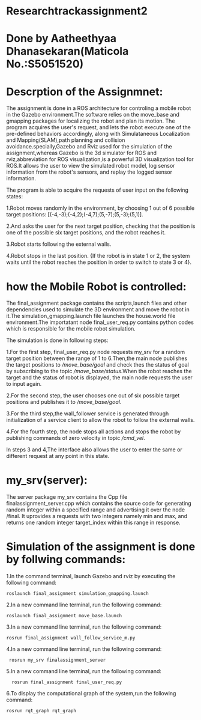 # Researchtrackassignment2
# Done by Aatheethyaa Dhanasekaran(Maticola No.:S5051520)

# Descrption of the Assignmnet:
The assignment is done in a ROS architecture for controling a mobile robot in the Gazebo environment.The software relies on the move_base and gmapping packages for localizing the robot and plan its motion. The program acquires the user's request, and lets the robot execute one of the pre-defined behaviors accordingly, along with Simulataneous Localization and Mapping(SLAM),path planning and collision avoidance.specially,Gazebo and Rviz used for the simulation of the assignment,whereas Gazebo is the 3d simulator for ROS and rviz,abbreviation for ROS visualization,is a powerful 3D visualization tool for ROS.It allows the user to view the simulated robot model, log sensor information from the robot's sensors, and replay the logged sensor information.

The program is able to acquire the requests of user input on the following states:

1.Robot moves randomly in the environment, by choosing 1 out of 6 possible target positions: [(-4,-3);(-4,2);(-4,7);(5,-7);(5,-3);(5,1)].

2.And asks the user for the next target position, checking that the position is one of the possible six target positions, and the robot reaches it.

3.Robot starts following the external walls.

4.Robot stops in the last position.
{If the robot is in state 1 or 2, the system waits until the robot reaches the position in order to switch to state 3 or 4}.

# how the Mobile Robot is controlled:

The final_assignment package contains the scripts,launch files and other dependencies used to simulate the 3D environment and move the robot in it.The simulation_gmapping.launch file launches the house.world file environment.The importatant node final_user_req.py contains python codes which is responsible for the mobile robot simulation.

The simulation is done in following steps:

1.For the first step, final_user_req.py node requests my_srv for a random target position between the range of 1 to 6.Then,the main node publishes the target positions to */move_base/goal* and check thes the status of goal by subscribing to the topic */move_base/status*.When the robot reaches the target and the status of robot is displayed, the main node requests the user to input again.

2.For the second step, the user chooses one out of six possible target positions and publishes it to */move_base/goal*.

3.For the third step,the wall_follower service is generated through initialization of a service client to allow the robot to follow the external walls.

4.For the fourth step, the node stops all actions and stops the robot by publishing commands of zero velocity in topic */cmd_vel*.

In steps 3 and 4,The interface also allows the user to enter the same or different request at any point in this state.


# my_srv(server):

The server package my_srv contains the Cpp file finalassignment_server.cpp which contains the source code for generating random integer within a specified range and advertising it over the node /final. It uprovides a requests with two integers namely min and max, and returns one random integer target_index within this range in response.

# Simulation of the assignment is done by follwing commands:


1.In the command terminal, launch Gazebo and rviz by executing the following command:

    roslaunch final_assignment simulation_gmapping.launch
2.In a new command line terminal, run the following command:

    roslaunch final_assignment move_base.launch
3.In a new command line terminal, run the following command:

    rosrun final_assignment wall_follow_service_m.py
4.In a new command line terminal, run the following command:
     
     rosrun my_srv finalassignment_server
5.In a new command line terminal, run the following command:
      
      rosrun final_assignment final_user_req.py
6.To display the computational graph of the system,run the following command:

    rosrun rqt_graph rqt_graph
